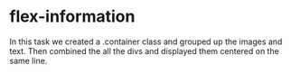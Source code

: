 # flex-information
In this task we created a .container class and grouped up the images and text. Then combined the all the divs and displayed them centered on the same line.